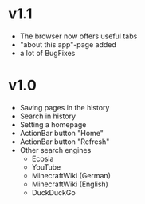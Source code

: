 # v1.1
* The browser now offers useful tabs
* "about this app"-page added
* a lot of BugFixes

# v1.0
* Saving pages in the history
* Search in history
* Setting a homepage
* ActionBar button "Home"
* ActionBar button "Refresh"
* Other search engines
  * Ecosia
  * YouTube
  * MinecraftWiki (German)
  * MinecraftWiki (English)
  * DuckDuckGo